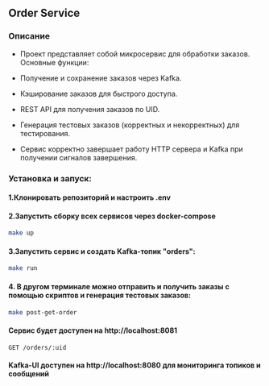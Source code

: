## Order Service

### Описание
- Проект представляет собой микросервис для обработки заказов. Основные функции:

- Получение и сохранение заказов через Kafka.

- Кэширование заказов для быстрого доступа.

- REST API для получения заказов по UID.

- Генерация тестовых заказов (корректных и некорректных) для тестирования.

- Сервис корректно завершает работу HTTP сервера и Kafka при получении сигналов завершения.


### Установка и запуск:
#### 1.Клонировать репозиторий и настроить .env
#### 2.Запустить сборку всех сервисов через docker-сompose
```bash
make up
```
#### 3.Запустить сервис и создать Kafka-топик "orders":
```bash
make run
```
#### 4. В другом терминале можно отправить и получить заказы с помощью скриптов и генерация тестовых заказов:
```bash
make post-get-order
```

#### Сервис будет доступен на http://localhost:8081
```http
GET /orders/:uid
```
#### Kafka-UI доступен на http://localhost:8080 для мониторинга топиков и сообщений


